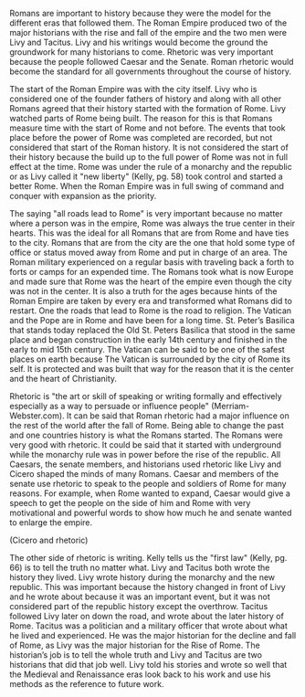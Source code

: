 Romans are important to history because they were the model for the different eras that followed them. The Roman Empire produced two of the major historians with the rise and fall of the empire and the two men were Livy and Tacitus. Livy and his writings would become the ground the groundwork for many historians to come. Rhetoric was very important because the people followed Caesar and the Senate. Roman rhetoric would become the standard for all governments throughout the course of history.

The start of the Roman Empire was with the city itself. Livy who is considered one of the founder fathers of history and along with all other Romans agreed that their history started with the formation of Rome. Livy watched parts of Rome being built. The reason for this is that Romans measure time with the start of Rome and not before. The events that took place before the power of Rome was completed are recorded, but not considered that start of the Roman history. It is not considered the start of their history because the build up to the full power of Rome was not in full effect at the time. Rome was under the rule of a monarchy and the republic or as Livy called it "new liberty" (Kelly, pg. 58) took control and started a better Rome. When the Roman Empire was in full swing of command and conquer with expansion as the priority.

The saying "all roads lead to Rome" is very important because no matter where a person was in the empire, Rome was always the true center in their hearts. This was the ideal for all Romans that are from Rome and have ties to the city. Romans that are from the city are the one that hold some type of office or status moved away from Rome and put in charge of an area. The Roman military experienced on a regular basis with traveling back a forth to forts or camps for an expended time. The Romans took what is now Europe and made sure that Rome was the heart of the empire even though the city was not in the center. It is also a truth for the ages because hints of the Roman Empire are taken by every era and transformed what Romans did to restart. One the roads that lead to Rome is the road to religion. The Vatican and the Pope are in Rome and have been for a long time. St. Peter’s Basilica that stands today replaced the Old St. Peters Basilica that stood in the same place and began construction in the early 14th century and finished in the early to mid 15th century. The Vatican can be said to be one of the safest places on earth because The Vatican is surrounded by the city of Rome its self. It is protected and was built that way for the reason that it is the center and the heart of Christianity.

Rhetoric is "the art or skill of speaking or writing formally and effectively especially as a way to persuade or influence people" (Merriam-Webster.com). It can be said that Roman rhetoric had a major influence on the rest of the world after the fall of Rome. Being able to change the past and one countries history is what the Romans started. The Romans were very good with rhetoric. It could be said that it started with underground while the monarchy rule was in power before the rise of the republic. All Caesars, the senate members, and historians used rhetoric like Livy and Cicero shaped the minds of many Romans. Caesar and members of the senate use rhetoric to speak to the people and soldiers of Rome for many reasons. For example, when Rome wanted to expand, Caesar would give a speech to get the people on the side of him and Rome with very motivational and powerful words to show how much he and senate wanted to enlarge the empire.

(Cicero and rhetoric)

The other side of rhetoric is writing. Kelly tells us the "first law" (Kelly, pg. 66) is to tell the truth no matter what. Livy and Tacitus both wrote the history they lived. Livy wrote history during the monarchy and the new republic. This was important because the history changed in front of Livy and he wrote about because it was an important event, but it was not considered part of the republic history except the overthrow. Tacitus followed Livy later on down the road, and wrote about the later history of Rome. Tacitus was a politician and a military officer that wrote about what he lived and experienced. He was the major historian for the decline and fall of Rome, as Livy was the major historian for the Rise of Rome. The historian’s job is to tell the whole truth and Livy and Tacitus are two historians that did that job well. Livy told his stories and wrote so well that the Medieval and Renaissance eras look back to his work and use his methods as the reference to future work.
